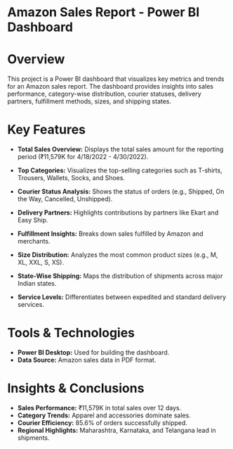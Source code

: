 # Amazon Sales Report - Power BI Dashboard

# Overview

This project is a Power BI dashboard that visualizes key metrics and trends for an Amazon sales report. The dashboard provides insights into sales performance, category-wise distribution, courier statuses, delivery partners, fulfillment methods, sizes, and shipping states.


# Key Features

- **Total Sales Overview:** Displays the total sales amount for the reporting period (₹11,579K for 4/18/2022 - 4/30/2022).

- **Top Categories:** Visualizes the top-selling categories such as T-shirts, Trousers, Wallets, Socks, and Shoes.

- **Courier Status Analysis:** Shows the status of orders (e.g., Shipped, On the Way, Cancelled, Unshipped).

- **Delivery Partners:** Highlights contributions by partners like Ekart and Easy Ship.

- **Fulfillment Insights:** Breaks down sales fulfilled by Amazon and merchants.

- **Size Distribution:** Analyzes the most common product sizes (e.g., M, XL, XXL, S, XS).

- **State-Wise Shipping:** Maps the distribution of shipments across major Indian states.

- **Service Levels:** Differentiates between expedited and standard delivery services.

# Tools & Technologies

- **Power BI Desktop:** Used for building the dashboard.
- **Data Source:** Amazon sales data in PDF format.

# Insights & Conclusions
- **Sales Performance:** ₹11,579K in total sales over 12 days.
- **Category Trends:** Apparel and accessories dominate sales.
- **Courier Efficiency:** 85.6% of orders successfully shipped.
- **Regional Highlights:** Maharashtra, Karnataka, and Telangana lead in shipments.
